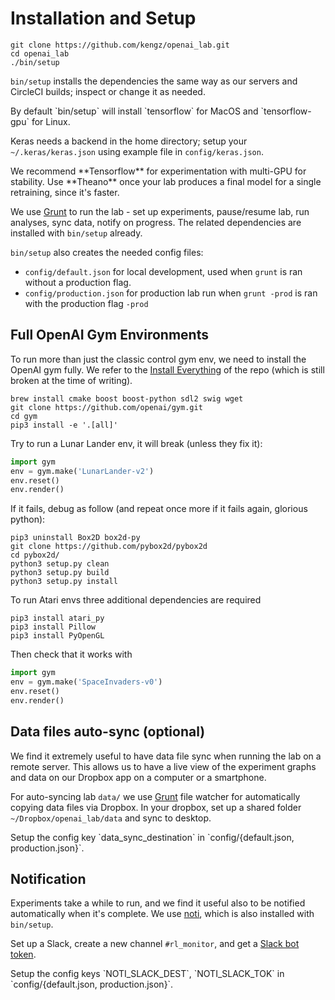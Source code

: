 # <a name="installation"></a>Installation and Setup

```
git clone https://github.com/kengz/openai_lab.git
cd openai_lab
./bin/setup
```

`bin/setup` installs the dependencies the same way as our servers and CircleCI builds; inspect or change it as needed.

<aside class="notice">
By default `bin/setup` will install `tensorflow` for MacOS and `tensorflow-gpu` for Linux.
</aside>

Keras needs a backend in the home directory; setup your `~/.keras/keras.json` using example file in `config/keras.json`.

<aside class="notice">
We recommend **Tensorflow** for experimentation with multi-GPU for stability. Use **Theano** once your lab produces a final model for a single retraining, since it's faster.
</aside>

We use [Grunt](http://gruntjs.com/) to run the lab - set up experiments, pause/resume lab, run analyses, sync data, notify on progress. The related dependencies are installed with `bin/setup` already.

`bin/setup` also creates the needed config files:

- `config/default.json` for local development, used when `grunt` is ran without a production flag.
- `config/production.json` for production lab run when `grunt -prod` is ran with the production flag `-prod`


## Full OpenAI Gym Environments

To run more than just the classic control gym env, we need to install the OpenAI gym fully. We refer to the [Install Everything](https://github.com/openai/gym#installing-everything) of the repo (which is still broken at the time of writing).

```shell
brew install cmake boost boost-python sdl2 swig wget
git clone https://github.com/openai/gym.git
cd gym
pip3 install -e '.[all]'
```

Try to run a Lunar Lander env, it will break (unless they fix it):
```python
import gym
env = gym.make('LunarLander-v2')
env.reset()
env.render()
```

If it fails, debug as follow (and repeat once more if it fails again, glorious python):

```shell
pip3 uninstall Box2D box2d-py
git clone https://github.com/pybox2d/pybox2d
cd pybox2d/
python3 setup.py clean
python3 setup.py build
python3 setup.py install
```

To run Atari envs three additional dependencies are required

```shell
pip3 install atari_py
pip3 install Pillow
pip3 install PyOpenGL
```

Then check that it works with
```python
import gym
env = gym.make('SpaceInvaders-v0')
env.reset()
env.render()
```


## Data files auto-sync (optional)

We find it extremely useful to have data file sync when running the lab on a remote server. This allows us to have a live view of the experiment graphs and data on our Dropbox app on a computer or a smartphone.

For auto-syncing lab `data/` we use [Grunt](http://gruntjs.com/) file watcher for automatically copying data files via Dropbox. In your dropbox, set up a shared folder `~/Dropbox/openai_lab/data` and sync to desktop.

<aside class="notice">
Setup the config key `data_sync_destination` in `config/{default.json, production.json}`.
</aside>


## Notification

Experiments take a while to run, and we find it useful also to be notified automatically when it's complete. We use [noti](https://github.com/variadico/noti), which is also installed with `bin/setup`.

Set up a Slack, create a new channel `#rl_monitor`, and get a [Slack bot token](https://my.slack.com/services/new/bot).

<aside class="notice">
Setup the config keys `NOTI_SLACK_DEST`, `NOTI_SLACK_TOK` in `config/{default.json, production.json}`.
</aside>
